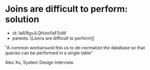 # Joins are difficult to perform: solution
* id: IaA1fgvJLQhizoi1sF5xM
* parents: [[Joins are difficult to perform]]

"A common workaround this us to de-normalize the database so that queries can be performed in a single table"

Alex Xu, System Design Interview